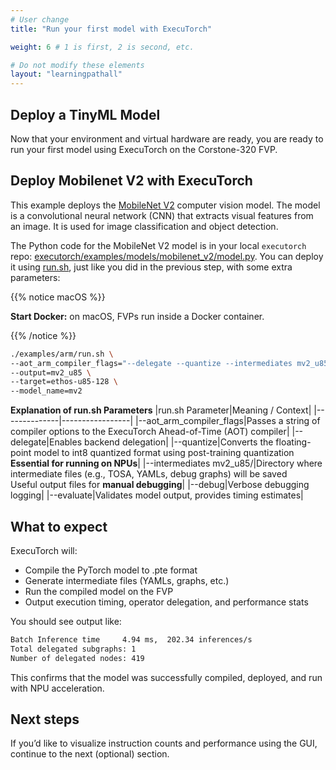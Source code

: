 ```yaml
---
# User change
title: "Run your first model with ExecuTorch"

weight: 6 # 1 is first, 2 is second, etc.

# Do not modify these elements
layout: "learningpathall"
---
```

## Deploy a TinyML Model

Now that your environment and virtual hardware are ready, you are ready to run your first model using ExecuTorch on the Corstone-320 FVP.

## Deploy Mobilenet V2 with ExecuTorch

This example deploys the [MobileNet V2](https://pytorch.org/hub/pytorch_vision_mobilenet_v2/) computer vision model. The model is a convolutional neural network (CNN) that extracts visual features from an image. It is used for image classification and object detection.

The Python code for the MobileNet V2 model is in your local `executorch` repo: [executorch/examples/models/mobilenet_v2/model.py](https://github.com/pytorch/executorch/blob/main/examples/models/mobilenet_v2/model.py). You can deploy it using [run.sh](https://github.com/pytorch/executorch/blob/main/examples/arm/run.sh), just like you did in the previous step, with some extra parameters:

{{% notice macOS %}}

**Start Docker:** on macOS, FVPs run inside a Docker container.

{{% /notice %}}

```bash
./examples/arm/run.sh \
--aot_arm_compiler_flags="--delegate --quantize --intermediates mv2_u85/ --debug --evaluate" \
--output=mv2_u85 \
--target=ethos-u85-128 \
--model_name=mv2
```

**Explanation of run.sh Parameters**
|run.sh Parameter|Meaning / Context|
|--------------|-----------------|
|--aot_arm_compiler_flags|Passes a string of compiler options to the ExecuTorch Ahead-of-Time (AOT) compiler|
|--delegate|Enables backend delegation|
|--quantize|Converts the floating-point model to int8 quantized format using post-training quantization<br>**Essential for running on NPUs**|
|--intermediates mv2_u85/|Directory where intermediate files (e.g., TOSA, YAMLs, debug graphs) will be saved<br>Useful output files for **manual debugging**|
|--debug|Verbose debugging logging|
|--evaluate|Validates model output, provides timing estimates|

## What to expect

ExecuTorch will:

- Compile the PyTorch model to .pte format
- Generate intermediate files (YAMLs, graphs, etc.)
- Run the compiled model on the FVP
- Output execution timing, operator delegation, and performance stats

You should see output like:

```bash
Batch Inference time     4.94 ms,  202.34 inferences/s
Total delegated subgraphs: 1
Number of delegated nodes: 419
```

This confirms that the model was successfully compiled, deployed, and run with NPU acceleration.

## Next steps
If you’d like to visualize instruction counts and performance using the GUI, continue to the next (optional) section.
